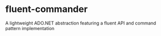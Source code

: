 # fluent-commander
A lightweight ADO.NET abstraction featuring a fluent API and command pattern implementation

